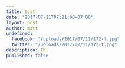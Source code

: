 ```yaml
---
title: test
date: '2017-07-11T07:21:00-07:00'
layout: post
author: matt
undefined:
  facebook: "/uploads/2017/07/11/172-f.jpg"
  twitter: "/uploads/2017/07/11/172-t.jpg"
description: TK.
published: false
---
```

